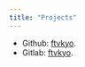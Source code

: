 ```yaml
---
title: "Projects"
---
```


- Github: [ftvkyo](https://github.com/ftvkyo).
- Gitlab: [ftvkyo](https://gitlab.com/ftvkyo).
